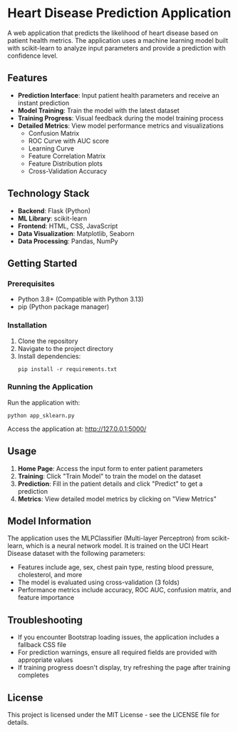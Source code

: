 # Heart Disease Prediction Application

A web application that predicts the likelihood of heart disease based on patient health metrics. The application uses a machine learning model built with scikit-learn to analyze input parameters and provide a prediction with confidence level.

## Features

- **Prediction Interface**: Input patient health parameters and receive an instant prediction
- **Model Training**: Train the model with the latest dataset
- **Training Progress**: Visual feedback during the model training process
- **Detailed Metrics**: View model performance metrics and visualizations
  - Confusion Matrix
  - ROC Curve with AUC score
  - Learning Curve
  - Feature Correlation Matrix
  - Feature Distribution plots
  - Cross-Validation Accuracy

## Technology Stack

- **Backend**: Flask (Python)
- **ML Library**: scikit-learn
- **Frontend**: HTML, CSS, JavaScript
- **Data Visualization**: Matplotlib, Seaborn
- **Data Processing**: Pandas, NumPy

## Getting Started

### Prerequisites

- Python 3.8+ (Compatible with Python 3.13)
- pip (Python package manager)

### Installation

1. Clone the repository
2. Navigate to the project directory
3. Install dependencies:
   ```
   pip install -r requirements.txt
   ```

### Running the Application

Run the application with:

```
python app_sklearn.py
```

Access the application at: http://127.0.0.1:5000/

## Usage

1. **Home Page**: Access the input form to enter patient parameters
2. **Training**: Click "Train Model" to train the model on the dataset
3. **Prediction**: Fill in the patient details and click "Predict" to get a prediction
4. **Metrics**: View detailed model metrics by clicking on "View Metrics"

## Model Information

The application uses the MLPClassifier (Multi-layer Perceptron) from scikit-learn, which is a neural network model. It is trained on the UCI Heart Disease dataset with the following parameters:

- Features include age, sex, chest pain type, resting blood pressure, cholesterol, and more
- The model is evaluated using cross-validation (3 folds)
- Performance metrics include accuracy, ROC AUC, confusion matrix, and feature importance

## Troubleshooting

- If you encounter Bootstrap loading issues, the application includes a fallback CSS file
- For prediction warnings, ensure all required fields are provided with appropriate values
- If training progress doesn't display, try refreshing the page after training completes

## License

This project is licensed under the MIT License - see the LICENSE file for details. 